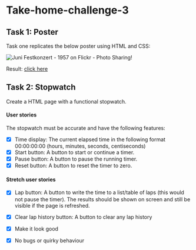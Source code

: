 # Take-home-challenge-3

## Task 1: Poster

Task one replicates the below poster using HTML and CSS:

![Juni Festkonzert - 1957 on Flickr - Photo Sharing!](https://user-images.githubusercontent.com/108976875/204322063-111a0333-cc97-415f-992b-3e1f81d8c1ee.jpg)

Result: [click here](https://github.com/LauraK0/take-home-challenge-3-part-1)

## Task 2: Stopwatch

Create a HTML page with a functional stopwatch. 

#### User stories

The stopwatch must be accurate and have the following features:
- [x] Time display: The current elapsed time in the following format 00:00:00:00 (hours, minutes, seconds, centiseconds)
- [x] Start button: A button to start or continue a timer.
- [x] Pause button: A button to pause the running timer.
- [x] Reset button: A button to reset the timer to zero.

#### Stretch user stories

- [x] Lap button: A button to write the time to a list/table of laps (this would not pause the timer). The results should be shown on screen and still be visible if the page is refreshed.
- [x] Clear lap history button: A button to clear any lap history
- [x] Make it look good
- [x] No bugs or quirky behaviour

